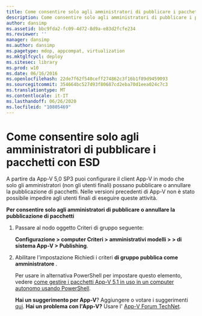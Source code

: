 ```yaml
---
title: Come consentire solo agli amministratori di pubblicare i pacchetti con ESD
description: Come consentire solo agli amministratori di pubblicare i pacchetti con ESD
author: dansimp
ms.assetid: bbc9fda2-fc09-4d72-8d9a-e83d2fcfe234
ms.reviewer: ''
manager: dansimp
ms.author: dansimp
ms.pagetype: mdop, appcompat, virtualization
ms.mktglfcycl: deploy
ms.sitesec: library
ms.prod: w10
ms.date: 06/16/2016
ms.openlocfilehash: 22de7f62f540ceff274862c3f16b1f89d9459093
ms.sourcegitcommit: 354664bc527d93f80687cd2eba70d1eea024c7c3
ms.translationtype: MT
ms.contentlocale: it-IT
ms.lasthandoff: 06/26/2020
ms.locfileid: "10805469"
---
```

# Come consentire solo agli amministratori di pubblicare i pacchetti con ESD


A partire da App-V 5,0 SP3 puoi configurare il client App-V in modo che solo gli amministratori (non gli utenti finali) possano pubblicare o annullare la pubblicazione di pacchetti. Nelle versioni precedenti di App-V non è stato possibile impedire agli utenti finali di eseguire queste attività.

**Per consentire solo agli amministratori di pubblicare o annullare la pubblicazione di pacchetti**

1.  Passare al nodo oggetto Criteri di gruppo seguente:

    **Configurazione &gt; computer Criteri &gt; amministrativi modelli &gt; &gt; di sistema App-V &gt; Publishing**.

2.  Abilitare l'impostazione Richiedi i criteri **di gruppo pubblica come amministratore** .

    Per usare in alternativa PowerShell per impostare questo elemento, vedere [come gestire i pacchetti App-V 5,1 in uso in un computer autonomo usando PowerShell](how-to-manage-app-v-51-packages-running-on-a-stand-alone-computer-by-using-powershell.md#bkmk-admins-pub-pkgs).

    **Hai un suggerimento per App-V**? Aggiungere o votare i suggerimenti [qui](http://appv.uservoice.com/forums/280448-microsoft-application-virtualization). **Hai un problema con l'App-V?** Usare l' [App-V Forum TechNet](https://social.technet.microsoft.com/Forums/home?forum=mdopappv).

 

 





